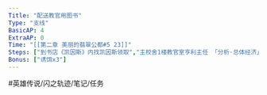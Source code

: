 ```yaml
---
Title: "配送教官用图书"
Type: "支线"
BasicAP: 4
ExtraAP: 0
Time: "[[第二章 美丽的翡翠公都#5 23]]"
Steps: ["到书店《凯因斯》内找凯因斯领取","主校舍1楼教官室亨利主任 「分析·总体经济」", "主校舍2楼音乐室玛丽教官 「近代美术全集」", "主校舍屋顶 马卡洛夫教官 「科学新解」", "图书馆 汤玛斯教官 「狮子战役之谜」", "第三学生宿舍 莎拉教官 「啊呀！帝国旅情」", "送完后回书店完成委托"]
Bonus: ["诱饵x3"]
---
```


#英雄传说/闪之轨迹/笔记/任务